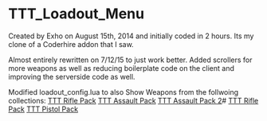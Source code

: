 TTT_Loadout_Menu
================
Created by Exho on August 15th, 2014 and initially coded in 2 hours. Its my clone of a Coderhire addon that I saw. 

Almost entirely rewritten on 7/12/15 to just work better. Added scrollers for more weapons as well as reducing boilerplate code on the client and improving the serverside code as well.


Modified loadout_config.lua to also Show Weapons from the follwoing collections:
[TTT Rifle Pack](https://steamcommunity.com/sharedfiles/filedetails/?id=307400737)
[TTT Assault Pack](https://steamcommunity.com/sharedfiles/filedetails/?id=307400139)
[TTT Assault Pack 2](https://steamcommunity.com/sharedfiles/filedetails/?id=316433211)#
[TTT Rifle Pack](https://steamcommunity.com/sharedfiles/filedetails/?id=307400737)
[TTT Pistol Pack](https://steamcommunity.com/sharedfiles/filedetails/?id=307401169)

